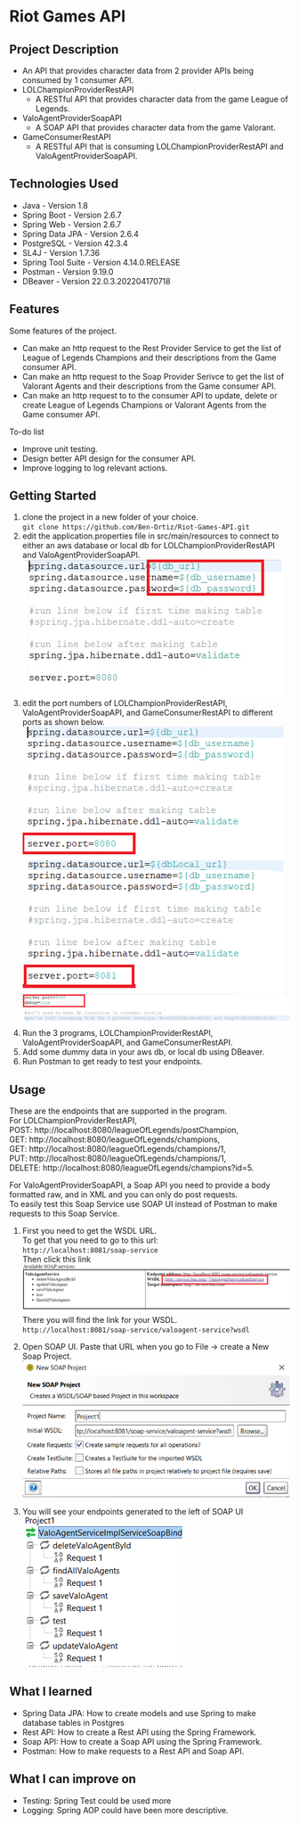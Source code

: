# Riot Games API

## Project Description 
- An API that provides character data from 2 provider APIs being consumed by 1 consumer API.
- LOLChampionProviderRestAPI
	- A RESTful API that provides character data from the game League of Legends.
- ValoAgentProviderSoapAPI 
	- A SOAP API that provides character data from the game Valorant.
- GameConsumerRestAPI
	- A RESTful API that is consuming LOLChampionProviderRestAPI and ValoAgentProviderSoapAPI.

## Technologies Used
- Java - Version 1.8
- Spring Boot - Version 2.6.7
- Spring Web - Version 2.6.7
- Spring Data JPA - Version 2.6.4
- PostgreSQL - Version 42.3.4
- SL4J - Version 1.7.36
- Spring Tool Suite - Version 4.14.0.RELEASE
- Postman - Version 9.19.0
- DBeaver - Version 22.0.3.202204170718

## Features
Some features of the project.
- Can make an http request to the Rest Provider Service to get the list of League of Legends Champions and their descriptions from the Game consumer API.
- Can make an http request to the Soap Provider Serivce to get the list of Valorant Agents and their descriptions from the Game consumer API.
- Can make an http request to to the consumer API to update, delete or create League of Legends Champions or Valorant Agents from the Game consumer API.
   
To-do list
   
- Improve unit testing.
- Design better API design for the consumer API.
- Improve logging to log relevant actions.

## Getting Started   
    
1. clone the project in a new folder of your choice.    
` git clone https://github.com/Ben-Ortiz/Riot-Games-API.git `     
2. edit the application.properties file in src/main/resources to connect to either an aws database or local db for LOLChampionProviderRestAPI and ValoAgentProviderSoapAPI.   
![alt text](images/database-connection.png)   
3. edit the port numbers of LOLChampionProviderRestAPI, ValoAgentProviderSoapAPI, and GameConsumerRestAPI to different ports as shown below.    
![alt text](images/restProviderPort.png)  
![alt text](images/soapProviderPort.png)  
![alt text](images/restConsumerPort.png)  
4. Run the 3 programs, LOLChampionProviderRestAPI, ValoAgentProviderSoapAPI, and GameConsumerRestAPI.   
5. Add some dummy data in your aws db, or local db using DBeaver.   
5. Run Postman to get ready to test your endpoints.   

## Usage  
  
These are the endpoints that are supported in the program.   
For LOLChampionProviderRestAPI,   
POST: http://localhost:8080/leagueOfLegends/postChampion,   
GET: http://localhost:8080/leagueOfLegends/champions,   
GET: http://localhost:8080/leagueOfLegends/champions/1,   
PUT: http://localhost:8080/leagueOfLegends/champions/1,   
DELETE: http://localhost:8080/leagueOfLegends/champions?id=5.   
   
For ValoAgentProviderSoapAPI, a Soap API you need to provide a body formatted raw, and in XML and you can only do post requests.    
To easily test this Soap Service use SOAP UI instead of Postman to make requests to this Soap Service.     

1. First you need to get the WSDL URL.   
To get that you need to go to this url:    
` http://localhost:8081/soap-service `    
Then click this link
![alt text](images/WSDL-url.png)  
There you will find the link for your WSDL.    
` http://localhost:8081/soap-service/valoagent-service?wsdl `
   
2. Open SOAP UI. Paste that URL when you go to File -> create a New Soap Project.  
![alt text](images/SOAPUI-setup.png)  
   
3. You will see your endpoints generated to the left of SOAP UI   
![alt text](images/SOAPUI-setup2.png)  
   
   
## What I learned
- Spring Data JPA: How to create models and use Spring to make database tables in Postgres
- Rest API: How to create a Rest API using the Spring Framework.
- Soap API: How to create a Soap API using the Spring Framework.
- Postman: How to make requests to a Rest API and Soap API.

## What I can improve on
- Testing: Spring Test could be used more
- Logging: Spring AOP could have been more descriptive.